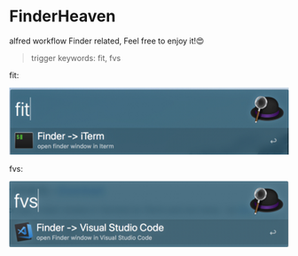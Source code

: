# FinderHeaven
alfred workflow Finder related, Feel free to enjoy it!😍

> trigger keywords:  fit, fvs


fit:

![open Finder in iIterm](https://github.com/hechen/FinderHeaven/blob/master/.assets/finder_in_iterm.jpg)



fvs:

![open Finder in Visual Studio Code](https://github.com/hechen/FinderHeaven/blob/master/.assets/finder_in_VSCode.jpg)


